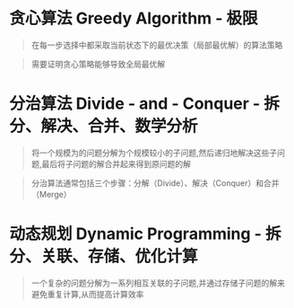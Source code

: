 # 贪心算法 Greedy Algorithm - 极限

> 在每一步选择中都采取当前状态下的最优决策（局部最优解）的算法策略

> 需要证明贪心策略能够导致全局最优解

# 分治算法 Divide - and - Conquer - 拆分、解决、合并、数学分析

> 将一个规模为的问题分解为个规模较小的子问题,然后递归地解决这些子问题,最后将子问题的解合并起来得到原问题的解

> 分治算法通常包括三个步骤：分解（Divide）、解决（Conquer）和合并（Merge）

# 动态规划 Dynamic Programming - 拆分、关联、存储、优化计算

> 一个复杂的问题分解为一系列相互关联的子问题,并通过存储子问题的解来避免重复计算,从而提高计算效率
